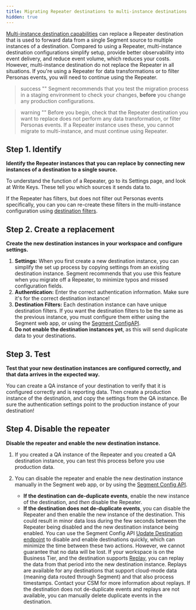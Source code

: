 ```yaml
---
title: Migrating Repeater destinations to multi-instance destinations
hidden: true
---
```


[Multi-instance destination capabilities](/docs/connections/destinations/add-destination#connecting-one-source-to-multiple-instances-of-a-destination) can replace a Repeater destination that is used to forward data from a single Segment source to multiple instances of a destination. Compared to using a Repeater, multi-instance destination configurations simplify setup, provide better observability into event delivery, and reduce event volume, which reduces your costs. However, multi-instance destination do not replace the Repeater in all situations. If you're using a Repeater for data transformations or to filter Personas events, you will need to continue using the Repeater.

> success ""
> Segment recommends that you test the migration process in a staging environment to check your changes, **before** you change any production configurations.

> warning ""
> Before you begin, check that the Repeater destination you want to replace does not perform any data transformation, or filter Personas events. If a Repeater instance uses these, you cannot migrate to multi-instance, and must continue using Repeater.



## Step 1. Identify

**Identify the Repeater instances that you can replace by connecting new instances of a destination to a single source.**

To understand the function of a Repeater, go to its Settings page, and look at Write Keys. These tell you which sources it sends data to.

If the Repeater has filters, but does not filter out Personas events specifically, you can you can re-create these filters in the multi-instance configuration using [destination filters](/docs/connections/destinations/destination-filters/).

## Step 2. Create a replacement

**Create the new destination instances in your workspace and configure settings.**

1. **Settings:**
   When you first create a new destination instance, you can simplify the set up process by copying settings from an existing destination instance. Segment recommends that you use this feature when you migrate off a Repeater, to minimize typos and missed configuration fields.
2. **Authentication:**
   Enter the correct authentication information. Make sure it's for the correct destination instance!
3. **Destination Filters:**
   Each destination instance can have unique destination filters. If you want the destination filters to be the same as the previous instance, you must configure them either using the Segment web app, or using the [Segment ConfigAPI](https://reference.segmentapis.com/#6c12fbe8-9f84-4a6c-848e-76a2325cb3c5).
4. **Do not enable the destination instances yet**, as this will send duplicate data to your destinations.

## Step 3. Test

**Test that your new destination instances are configured correctly, and that data arrives in the expected way.**

You can create a QA instance of your destination to verify that it is configured correctly and is reporting data. Then create a production instance of the destination, and copy the settings from the QA instance. Be sure the authentication settings point to the production instance of your destination!

## Step 4. Disable the repeater

**Disable the repeater and enable the new destination instance.**

1. If you created a QA instance of the Repeater and you created a QA destination instance, you can test this process before you use production data.


2. You can disable the repeater and enable the new destination instance manually in the Segment web app, or by using the [Segment Config API](/docs/config-api/).

   - **If the destination can de-duplicate events**, enable the new instance of the destination, and _then_ disable the Repeater.
   - **If the destination does not de-duplicate events**, you can disable the Repeater and then enable the new instance of the destination.
   This could result in minor data loss during the few seconds between the Repeater being disabled and the new destination instance being enabled. You can use the Segment Config API [Update Destination endpoint](https://reference.segmentapis.com/#f25d9ac1-3e20-4635-8687-26ed4153086d) to disable and enable destinations quickly, which can minimize the time between these two actions. However, we cannot guarantee that no data will be lost.
   If your workspace is on the Business Tier, and the destination supports [Replay](/docs/guides/what-is-replay/), you can replay the data from that period into the new destination instance. Replays are available for any destinations that support cloud-mode data (meaning data routed through Segment) and that also process timestamps. Contact your CSM for more information about replays. If the destination does not de-duplicate events and replays are not available, you can manually delete duplicate events in the destination.
